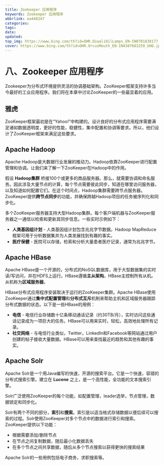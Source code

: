 ```yaml
---
title: Zookeeper 应用程序
keywords: Zookeeper 应用程序
abbrlink: ea448247
categories:
tags:
date:
updated:
top_img: https://www.bing.com/th?id=OHR.DiwaliOilLamps_EN-IN0701838177_UHD.jpg
cover: https://www.bing.com/th?id=OHR.OrcusMouth_EN-IN4307683259_UHD.jpg
---
```

# 八、Zookeeper 应用程序

Zookeeper为分布式环境提供灵活的协调基础架构。ZooKeeper框架支持许多当今最好的工业应用程序。我们将在本章中讨论ZooKeeper的一些最显着的应用。

## 雅虎

ZooKeeper框架最初是在“Yahoo!”中构建的。设计良好的分布式应用程序需要满足诸如数据透明度，更好的性能，稳健性，集中配置和协调等要求。所以，他们设计了ZooKeeper框架来满足这些要求。

## Apache Hadoop

Apache Hadoop是大数据行业发展的推动力。Hadoop依靠ZooKeeper进行配置管理和协调。让我们来了解一下ZooKeeper在Hadoop中的作用。

假设 **Hadoop集群** 桥接100个或更多的商品服务器。那么，就需要协调和命名服务。因此涉及大量节点的计算，每个节点需要彼此同步，知道在哪里访问服务器，以及知道如何配置它们。在这个时间点，Hadoop集群需要跨节点服务器。ZooKeeper提供**跨节点同步**的功能，并确保跨越Hadoop项目的任务被序列化和同步化。

多个ZooKeeper服务器支持大型Hadoop集群。每个客户端机器与ZooKeeper服务器之一通信以检索和更新其同步信息。一些实时示例如下：

- **人类基因组计划** - 人类基因组计划包含兆兆字节数据。Hadoop MapReduce框架可用于分析数据集并为人类发展找到有趣的事实。
- **医疗保健** - 医院可以存储，检索和分析大量患者医疗记录，通常为兆兆字节。

## Apache HBase

Apache HBase是一个开源的，分布式的NoSQL数据库，用于大型数据集的实时读/写访问，并在HDFS上运行。HBase遵循**主从架构**，HBase主控制所有从机。从机称为**区域服务器**。

HBase分布式应用程序安装取决于运行的ZooKeeper集群。Apache HBase使用ZooKeeper通过**集中式配置管理**和**分布式互斥**机制来帮助主机和区域服务器跟踪分布式数据的状态。以下是一些HBase的用例：

- **电信** - 电信行业存储数十亿条移动通话记录（约30TB/月），实时访问这些通话记录成为一项巨大的任务。HBase可以用来实时，轻松，高效地处理所有记录。
- **社交网络** - 与电信行业类似，Twitter，LinkedIn和Facebook等网站通过用户创建的帖子接收大量数据。HBase可以用来查找最近的趋势和其他有趣的事实。

## Apache Solr

Apache Solr是一个用Java编写的快速，开源的搜索平台。它是一个快速，容错的分布式搜索引擎。建立在 **Lucene** 之上，是一个高性能，全功能的文本搜索引擎。

Solr广泛使用ZooKeeper的每个功能，如配置管理，leader选举，节点管理，数据锁定和同步化。

Solr有两个不同的部分，**索引**和**搜索**。索引是以适当格式存储数据以便后续可以搜索的过程。Solr使用ZooKeeper对多个节点中的数据进行索引和搜索。ZooKeeper提供以下功能：

- 根据需要添加/删除节点
- 在节点之间复制数据，随后最小化数据丢失
- 在多个节点之间共享数据，随后从多个节点搜索以获得更快的搜索结果

Apache Solr的一些用例包括电子商务，求职搜索等。
